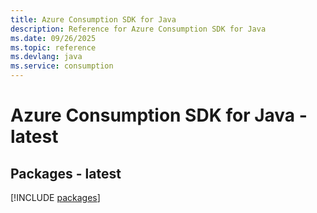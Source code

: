 ```yaml
---
title: Azure Consumption SDK for Java
description: Reference for Azure Consumption SDK for Java
ms.date: 09/26/2025
ms.topic: reference
ms.devlang: java
ms.service: consumption
---
```

# Azure Consumption SDK for Java - latest
## Packages - latest
[!INCLUDE [packages](consumption-index.md)]